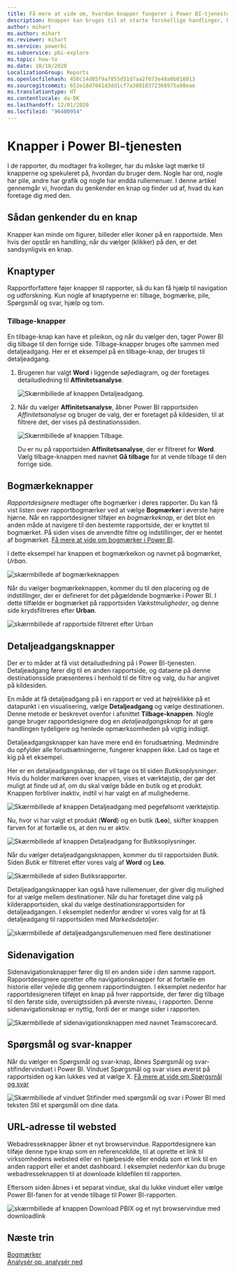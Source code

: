 ```yaml
---
title: Få mere at vide om, hvordan knapper fungerer i Power BI-tjenesten
description: Knapper kan bruges til at starte forskellige handlinger, herunder navigation i rapporten, detaljeadgang og detaljeadgang på tværs af rapporter
author: mihart
ms.author: mihart
ms.reviewer: mihart
ms.service: powerbi
ms.subservice: pbi-explore
ms.topic: how-to
ms.date: 10/10/2020
LocalizationGroup: Reports
ms.openlocfilehash: 450c14d05f9a7855d51d7aa2f073e48a0b016013
ms.sourcegitcommit: 653e18d7041d3dd1cf7a38010372366975a98eae
ms.translationtype: HT
ms.contentlocale: da-DK
ms.lasthandoff: 12/01/2020
ms.locfileid: "96400954"
---
```

# <a name="buttons-in-the-power-bi-service"></a>Knapper i Power BI-tjenesten
I de rapporter, du modtager fra kolleger, har du måske lagt mærke til knapperne og spekuleret på, hvordan du bruger dem. Nogle har ord, nogle har pile, andre har grafik og nogle har endda rullemenuer. I denne artikel gennemgår vi, hvordan du genkender en knap og finder ud af, hvad du kan foretage dig med den.

## <a name="how-to-recognize-a-button"></a>Sådan genkender du en knap
Knapper kan minde om figurer, billeder eller ikoner på en rapportside. Men hvis der opstår en handling, når du vælger (klikker) på den, er det sandsynligvis en knap.

## <a name="types-of-buttons"></a>Knaptyper
Rapportforfattere føjer knapper til rapporter, så du kan få hjælp til navigation og udforskning. Kun nogle af knaptyperne er: tilbage, bogmærke, pile, Spørgsmål og svar, hjælp og tom. 

### <a name="back-buttons"></a>Tilbage-knapper 
En tilbage-knap kan have et pileikon, og når du vælger den, tager Power BI dig tilbage til den forrige side.  Tilbage-knapper bruges ofte sammen med detaljeadgang. Her er et eksempel på en tilbage-knap, der bruges til detaljeadgang.

1. Brugeren har valgt **Word** i liggende søjlediagram, og der foretages detailudledning til  **Affinitetsanalyse**.

    ![Skærmbillede af knappen Detaljeadgang.](media/end-user-buttons/power-bi-drillthrough.png)

2. Når du vælger **Affinitetsanalyse**, åbner Power BI rapportsiden *Affinitetsanalyse* og bruger de valg, der er foretaget på kildesiden, til at filtrere det, der vises på destinationssiden.

    ![Skærmbillede af knappen Tilbage.](media/end-user-buttons/power-bi-back.png)

    Du er nu på rapportsiden **Affinitetsanalyse**, der er filtreret for **Word**. Vælg tilbage-knappen med navnet **Gå tilbage** for at vende tilbage til den forrige side. 

## <a name="bookmark-buttons"></a>Bogmærkeknapper
*Rapportdesignere* medtager ofte bogmærker i deres rapporter. Du kan få vist listen over rapportbogmærker ved at vælge **Bogmærker** i øverste højre hjørne. Når en rapportdesigner tilføjer en *bogmærkeknap*, er det blot en anden måde at navigere til den bestemte rapportside, der er knyttet til bogmærket. På siden vises de anvendte filtre og indstillinger, der er hentet af bogmærket. [Få mere at vide om bogmærker i Power BI](end-user-bookmarks.md). 

I dette eksempel har knappen et bogmærkeikon og navnet på bogmærket, *Urban*. 

![skærmbillede af bogmærkeknappen](media/end-user-buttons/power-bi-bookmark.png)

Når du vælger bogmærkeknappen, kommer du til den placering og de indstillinger, der er defineret for det pågældende bogmærke i Power BI.  I dette tilfælde er bogmærket på rapportsiden *Vækstmuligheder*, og denne side krydsfiltreres efter **Urban**.

![skærmbillede af rapportside filtreret efter Urban](media/end-user-buttons/power-bi-urban.png)


## <a name="drillthrough-buttons"></a>Detaljeadgangsknapper
Der er to måder at få vist detailudledning på i Power BI-tjenesten. Detaljeadgang fører dig til en anden rapportside, og dataene på denne destinationsside præsenteres i henhold til de filtre og valg, du har angivet på kildesiden.

En måde at få detaljeadgang på i en rapport er ved at højreklikke på et datapunkt i en visualisering, vælge **Detaljeadgang** og vælge destinationen. Denne metode er beskrevet ovenfor i afsnittet **Tilbage-knappen**. Nogle gange bruger rapportdesignere dog en *detaljeadgangsknap* for at gøre handlingen tydeligere og henlede opmærksomheden på vigtig indsigt.  

Detaljeadgangsknapper kan have mere end én forudsætning. Medmindre du opfylder alle forudsætningerne, fungerer knappen ikke. Lad os tage et kig på et eksempel.

Her er en detaljeadgangsknap, der vil tage os til siden *Butiksoplysninger*. Hvis du holder markøren over knappen, vises et værktøjstip, der gør det muligt at finde ud af, om du skal vælge både en butik og et produkt. Knappen forbliver inaktiv, indtil vi har valgt en af mulighederne.

![Skærmbillede af knappen Detaljeadgang med pegefølsomt værktøjstip.](media/end-user-buttons/power-bi-drill-two-selections.png)

Nu, hvor vi har valgt et produkt (**Word**) og en butik (**Leo**), skifter knappen farven for at fortælle os, at den nu er aktiv.

![Skærmbillede af knappen Detaljeadgang for Butiksoplysninger.](media/end-user-buttons/power-bi-select-both.png)

Når du vælger detaljeadgangsknappen, kommer du til rapportsiden *Butik*. Siden *Butik* er filtreret efter vores valg af **Word** og **Leo**.

![Skærmbillede af siden Butiksrapporter.](media/end-user-buttons/power-bi-store.png)

Detaljeadgangsknapper kan også have rullemenuer, der giver dig mulighed for at vælge mellem destinationer. Når du har foretaget dine valg på kilderapportsiden, skal du vælge destinationsrapportsiden for detaljeadgangen. I eksemplet nedenfor ændrer vi vores valg for at få detaljeadgang til rapportsiden med *Markedsdetaljer*. 

![skærmbillede af detaljeadgangsrullemenuen med flere destinationer](media/end-user-buttons/power-bi-destination.png)

## <a name="page-navigation"></a>Sidenavigation

Sidenavigationsknapper fører dig til en anden side i den samme rapport. Rapportdesignere opretter ofte navigationsknapper for at fortælle en historie eller vejlede dig gennem rapportindsigten. I eksemplet nedenfor har rapportdesigneren tilføjet en knap på hver rapportside, der fører dig tilbage til den første side, oversigtssiden på øverste niveau, i rapporten. Denne sidenavigationsknap er nyttig, fordi der er mange sider i rapporten.

![Skærmbillede af sidenavigationsknappen med navnet Teamscorecard.](media/end-user-buttons/power-bi-nav-button.png)


## <a name="qa-buttons"></a>Spørgsmål og svar-knapper 
Når du vælger en Spørgsmål og svar-knap, åbnes Spørgsmål og svar-stifindervinduet i Power BI. Vinduet Spørgsmål og svar vises øverst på rapportsiden og kan lukkes ved at vælge X. [Få mere at vide om Spørgsmål og svar](end-user-q-and-a.md)

![Skærmbillede af vinduet Stifinder med spørgsmål og svar i Power BI med teksten Stil et spørgsmål om dine data.](media/end-user-buttons/power-bi-qna.png)

## <a name="web-url"></a>URL-adresse til websted
Webadresseknapper åbner et nyt browservindue. Rapportdesignere kan tilføje denne type knap som en referencekilde, til at oprette et link til virksomhedens websted eller en hjælpeside eller endda som et link til en anden rapport eller et andet dashboard. I eksemplet nedenfor kan du bruge webadresseknappen til at downloade kildefilen til rapporten. 

Eftersom siden åbnes i et separat vindue, skal du lukke vinduet eller vælge Power BI-fanen for at vende tilbage til Power BI-rapporten.

![skærmbillede af knappen Download PBIX og et nyt browservindue med downloadlink](media/end-user-buttons/power-bi-url.png)

## <a name="next-steps"></a>Næste trin
[Bogmærker](end-user-bookmarks.md)    
[Analysér op, analysér ned](end-user-drill.md)
